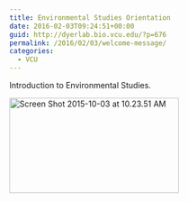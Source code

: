 ```yaml
---
title: Environmental Studies Orientation
date: 2016-02-03T09:24:51+00:00
guid: http://dyerlab.bio.vcu.edu/?p=676
permalink: /2016/02/03/welcome-message/
categories:
  - VCU
---
```

Introduction to Environmental Studies.

[<img class="alignnone wp-image-677 size-full" src="wp-content/uploads/2015/10/Screen-Shot-2015-10-03-at-10.23.51-AM-e1443882258166.png" alt="Screen Shot 2015-10-03 at 10.23.51 AM" width="301" height="169" srcset="wp-content/uploads/2015/10/Screen-Shot-2015-10-03-at-10.23.51-AM-e1443882258166.png 301w, wp-content/uploads/2015/10/Screen-Shot-2015-10-03-at-10.23.51-AM-e1443882258166-300x168.png 300w" sizes="(max-width: 301px) 100vw, 301px" />](https://docs.google.com/presentation/d/1WtINUXmFFdxXO0xw34c3pGvN9h9X2_4wbiNOhGhX46Y/pub?start=false&loop=false&delayms=3000)